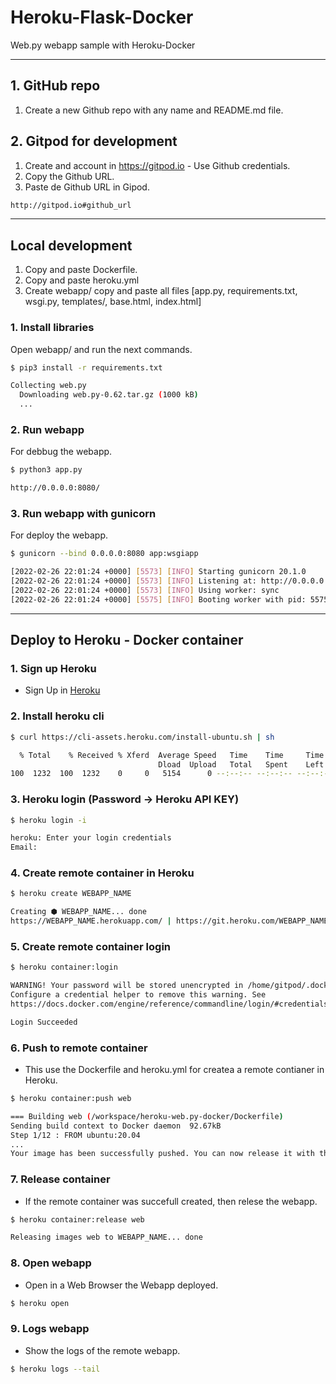 # Heroku-Flask-Docker

Web.py webapp sample with Heroku-Docker

***

## 1. GitHub repo

1. Create a new Github repo with any name and README.md file.

## 2. Gitpod for development

1. Create and account in https://gitpod.io - Use Github credentials.
2. Copy the Github URL.
3. Paste de Github URL in Gipod.

```bash
http://gitpod.io#github_url
```


***

## Local development

1. Copy and paste Dockerfile.
2. Copy and paste heroku.yml
3. Create webapp/ copy and paste all files [app.py, requirements.txt, wsgi.py, templates/, base.html, index.html]

### 1. Install libraries

Open webapp/ and run the next commands.


```bash
$ pip3 install -r requirements.txt

Collecting web.py
  Downloading web.py-0.62.tar.gz (1000 kB)
  ...
```

### 2. Run webapp

For debbug the webapp.

```bash
$ python3 app.py

http://0.0.0.0:8080/
```
### 3. Run webapp  with gunicorn

For deploy the webapp.

```bash
$ gunicorn --bind 0.0.0.0:8080 app:wsgiapp

[2022-02-26 22:01:24 +0000] [5573] [INFO] Starting gunicorn 20.1.0
[2022-02-26 22:01:24 +0000] [5573] [INFO] Listening at: http://0.0.0.0:8080 (5573)
[2022-02-26 22:01:24 +0000] [5573] [INFO] Using worker: sync
[2022-02-26 22:01:24 +0000] [5575] [INFO] Booting worker with pid: 5575
```

***

## Deploy to Heroku - Docker container

### 1. Sign up Heroku

* Sign Up in [Heroku](https://dashboard.heroku.com/)

### 2. Install heroku cli

```bash
$ curl https://cli-assets.heroku.com/install-ubuntu.sh | sh

  % Total    % Received % Xferd  Average Speed   Time    Time     Time  Current
                                 Dload  Upload   Total   Spent    Left  Speed
100  1232  100  1232    0     0   5154      0 --:--:-- --:--:-- --:--:--  5133
```

### 3. Heroku login (Password -> Heroku API KEY)

```bash
$ heroku login -i

heroku: Enter your login credentials
Email: 
```

### 4. Create remote container in Heroku

```bash
$ heroku create WEBAPP_NAME

Creating ⬢ WEBAPP_NAME... done
https://WEBAPP_NAME.herokuapp.com/ | https://git.heroku.com/WEBAPP_NAME.git
```

### 5. Create remote container login

```bash
$ heroku container:login

WARNING! Your password will be stored unencrypted in /home/gitpod/.docker/config.json.
Configure a credential helper to remove this warning. See
https://docs.docker.com/engine/reference/commandline/login/#credentials-store

Login Succeeded
```

### 6. Push to remote container

* This use the Dockerfile and heroku.yml for createa a remote contianer in Heroku.

```bash
$ heroku container:push web

=== Building web (/workspace/heroku-web.py-docker/Dockerfile)
Sending build context to Docker daemon  92.67kB
Step 1/12 : FROM ubuntu:20.04
...
Your image has been successfully pushed. You can now release it with the 'container:release' command.
```

### 7. Release container

* If the remote container was succefull created, then relese the webapp.

```bash
$ heroku container:release web

Releasing images web to WEBAPP_NAME... done
```

### 8. Open webapp

* Open in a Web Browser the Webapp deployed.

```bash
$ heroku open
```

### 9. Logs webapp

* Show the logs of the remote webapp.

```bash
$ heroku logs --tail
```
